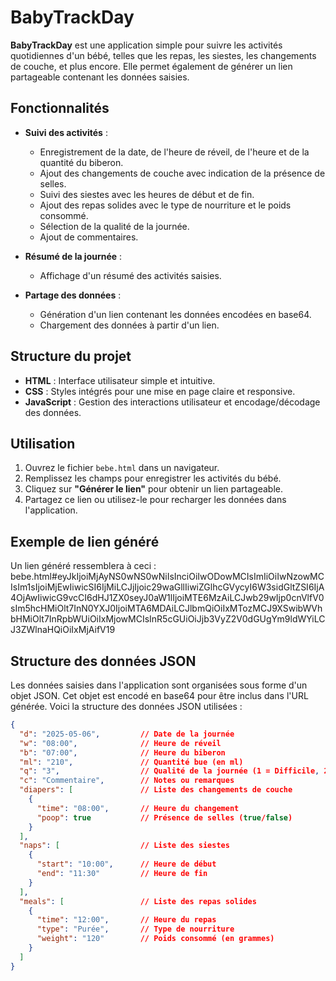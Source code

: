# BabyTrackDay

**BabyTrackDay** est une application simple pour suivre les activités quotidiennes d'un bébé, telles que les repas, les siestes, les changements de couche, et plus encore. Elle permet également de générer un lien partageable contenant les données saisies.

## Fonctionnalités

- **Suivi des activités** :
  - Enregistrement de la date, de l'heure de réveil, de l'heure et de la quantité du biberon.
  - Ajout des changements de couche avec indication de la présence de selles.
  - Suivi des siestes avec les heures de début et de fin.
  - Ajout des repas solides avec le type de nourriture et le poids consommé.
  - Sélection de la qualité de la journée.
  - Ajout de commentaires.

- **Résumé de la journée** :
  - Affichage d'un résumé des activités saisies.

- **Partage des données** :
  - Génération d'un lien contenant les données encodées en base64.
  - Chargement des données à partir d'un lien.

## Structure du projet

- **HTML** : Interface utilisateur simple et intuitive.
- **CSS** : Styles intégrés pour une mise en page claire et responsive.
- **JavaScript** : Gestion des interactions utilisateur et encodage/décodage des données.

## Utilisation

1. Ouvrez le fichier `bebe.html` dans un navigateur.
2. Remplissez les champs pour enregistrer les activités du bébé.
3. Cliquez sur **"Générer le lien"** pour obtenir un lien partageable.
4. Partagez ce lien ou utilisez-le pour recharger les données dans l'application.

## Exemple de lien généré

Un lien généré ressemblera à ceci :
bebe.html#eyJkIjoiMjAyNS0wNS0wNiIsInciOiIwODowMCIsImIiOiIwNzowMCIsIm1sIjoiMjEwIiwicSI6IjMiLCJjIjoic29waGllIiwiZGlhcGVycyI6W3sidGltZSI6IjA4OjAwIiwicG9vcCI6dHJ1ZX0seyJ0aW1lIjoiMTE6MzAiLCJwb29wIjp0cnVlfV0sIm5hcHMiOlt7InN0YXJ0IjoiMTA6MDAiLCJlbmQiOiIxMTozMCJ9XSwibWVhbHMiOlt7InRpbWUiOiIxMjowMCIsInR5cGUiOiJjb3VyZ2V0dGUgYm9ldWYiLCJ3ZWlnaHQiOiIxMjAifV19

## Structure des données JSON

Les données saisies dans l'application sont organisées sous forme d'un objet JSON. Cet objet est encodé en base64 pour être inclus dans l'URL générée. Voici la structure des données JSON utilisées :

```json
{
  "d": "2025-05-06",         // Date de la journée
  "w": "08:00",              // Heure de réveil
  "b": "07:00",              // Heure du biberon
  "ml": "210",               // Quantité bue (en ml)
  "q": "3",                  // Qualité de la journée (1 = Difficile, 2 = Moyenne, 3 = Bonne)
  "c": "Commentaire",        // Notes ou remarques
  "diapers": [               // Liste des changements de couche
    {
      "time": "08:00",       // Heure du changement
      "poop": true           // Présence de selles (true/false)
    }
  ],
  "naps": [                  // Liste des siestes
    {
      "start": "10:00",      // Heure de début
      "end": "11:30"         // Heure de fin
    }
  ],
  "meals": [                 // Liste des repas solides
    {
      "time": "12:00",       // Heure du repas
      "type": "Purée",       // Type de nourriture
      "weight": "120"        // Poids consommé (en grammes)
    }
  ]
}